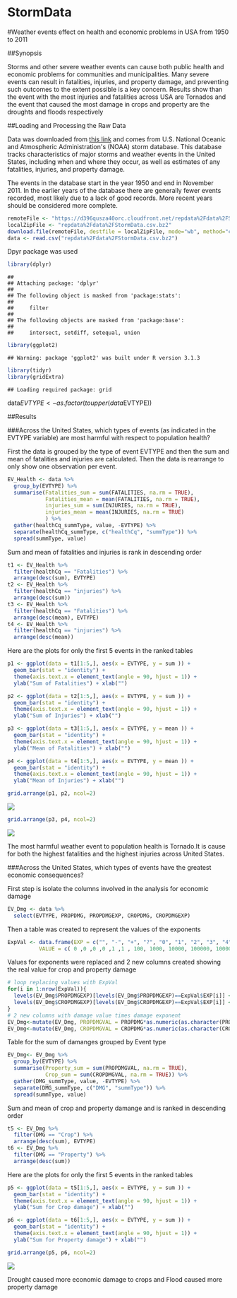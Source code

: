 # StormData
#Weather events effect on health and economic problems in USA from 1950 to 2011

##Synopsis

Storms and other severe weather events can cause both public health and economic problems for communities and municipalities. Many severe events can result in fatalities, injuries, and property damage, and preventing such outcomes to the extent possible is a key concern. Results show than the event with the most injuries and fatalities across USA are Tornados and the event that caused the most damage in crops and property are the droughts and floods respectively


##Loading and Processing the Raw Data

Data was downloaded from [this link](https://d396qusza40orc.cloudfront.net/repdata%2Fdata%2FStormData.csv.bz2) and comes from U.S. National Oceanic and Atmospheric Administration's (NOAA) storm database. This database tracks characteristics of major storms and weather events in the United States, including when and where they occur, as well as estimates of any fatalities, injuries, and property damage.

The events in the database start in the year 1950 and end in November 2011. In the earlier years of the database there are generally fewer events recorded, most likely due to a lack of good records. More recent years should be considered more complete.


```r
remoteFile <- "https://d396qusza40orc.cloudfront.net/repdata%2Fdata%2FStormData.csv.bz2"
localZipFile <- "repdata%2Fdata%2FStormData.csv.bz2"
download.file(remoteFile, destfile = localZipFile, mode="wb", method="curl")
data <- read.csv("repdata%2Fdata%2FStormData.csv.bz2")
```
Dpyr package was used

```r
library(dplyr)
```

```
## 
## Attaching package: 'dplyr'
## 
## The following object is masked from 'package:stats':
## 
##     filter
## 
## The following objects are masked from 'package:base':
## 
##     intersect, setdiff, setequal, union
```

```r
library(ggplot2)
```

```
## Warning: package 'ggplot2' was built under R version 3.1.3
```

```r
library(tidyr)
library(gridExtra)
```

```
## Loading required package: grid
```
data$EVTYPE <- as.factor(toupper(data$EVTYPE))

##Results

###Across the United States, which types of events (as indicated in the EVTYPE variable) are most harmful with respect to population health?

First the data is grouped by the type of event EVTYPE and then the sum and mean of fatalities and injuries are calculated. Then the data is rearrange to only show one observation per event.

```r
EV_Health <- data %>% 
  group_by(EVTYPE) %>%
  summarise(Fatalities_sum = sum(FATALITIES, na.rm = TRUE), 
            Fatalities_mean = mean(FATALITIES, na.rm = TRUE), 
            injuries_sum = sum(INJURIES, na.rm = TRUE), 
            injuries_mean = mean(INJURIES, na.rm = TRUE)
            ) %>%
  gather(healthCq_summType, value, -EVTYPE) %>%
  separate(healthCq_summType, c("healthCq", "summType")) %>%
  spread(summType, value)
```

Sum and mean of fatalities and injuries is rank in descending order


```r
t1 <- EV_Health %>% 
  filter(healthCq == "Fatalities") %>%
  arrange(desc(sum), EVTYPE)
t2 <- EV_Health %>% 
  filter(healthCq == "injuries") %>%
  arrange(desc(sum))
t3 <- EV_Health %>% 
  filter(healthCq == "Fatalities") %>%
  arrange(desc(mean), EVTYPE)
t4 <- EV_Health %>% 
  filter(healthCq == "injuries") %>%
  arrange(desc(mean))
```

Here are the plots for only the first 5 events in the ranked tables

```r
p1 <- ggplot(data = t1[1:5,], aes(x = EVTYPE, y = sum )) + 
  geom_bar(stat = "identity") +
  theme(axis.text.x = element_text(angle = 90, hjust = 1)) +
  ylab("Sum of Fatalities") + xlab("")

p2 <- ggplot(data = t2[1:5,], aes(x = EVTYPE, y = sum )) + 
  geom_bar(stat = "identity") +
  theme(axis.text.x = element_text(angle = 90, hjust = 1)) +
  ylab("Sum of Injuries") + xlab("")

p3 <- ggplot(data = t3[1:5,], aes(x = EVTYPE, y = mean )) + 
  geom_bar(stat = "identity") +
  theme(axis.text.x = element_text(angle = 90, hjust = 1)) +
  ylab("Mean of Fatalities") + xlab("")

p4 <- ggplot(data = t4[1:5,], aes(x = EVTYPE, y = mean )) + 
  geom_bar(stat = "identity") +
  theme(axis.text.x = element_text(angle = 90, hjust = 1)) +
  ylab("Mean of Injuries") + xlab("")

grid.arrange(p1, p2, ncol=2)
```

![](Analysis_files/figure-html/unnamed-chunk-5-1.png) 

```r
grid.arrange(p3, p4, ncol=2)
```

![](Analysis_files/figure-html/unnamed-chunk-6-1.png) 

The most harmful weather event to population health is Tornado.It is cause for both the highest fatalities and the highest injuries across United States.

###Across the United States, which types of events have the greatest economic consequences?

First step is isolate the columns involved in the analysis for economic damage


```r
EV_Dmg <- data %>%
  select(EVTYPE, PROPDMG, PROPDMGEXP, CROPDMG, CROPDMGEXP)
```
Then a table was created to represent the values of the exponents 

```r
ExpVal <- data.frame(EXP = c("", "-", "+", "?", "0", "1", "2", "3", "4", "5", "6", "7", "8", "B", "k", "K", "m", "M", "h", "H"), 
          VALUE = c( 0 ,0 ,0 ,0 ,1 ,1 , 100, 1000, 10000, 100000, 1000000, 10000000, 100000000, 1000000000, 1000, 1000, 1000000, 1000000, 100, 100))
```
Values for exponents were replaced and 2 new columns created showing the real value for crop and property damage

```r
# loop replacing values with ExpVal
for(i in 1:nrow(ExpVal)){
  levels(EV_Dmg$PROPDMGEXP)[levels(EV_Dmg$PROPDMGEXP)==ExpVal$EXP[i]] <- ExpVal$VALUE[i]
  levels(EV_Dmg$CROPDMGEXP)[levels(EV_Dmg$CROPDMGEXP)==ExpVal$EXP[i]] <- ExpVal$VALUE[i]
}
# 2 new columns with damage value times damage exponent
EV_Dmg<-mutate(EV_Dmg, PROPDMGVAL = PROPDMG*as.numeric(as.character(PROPDMGEXP)))
EV_Dmg<-mutate(EV_Dmg, CROPDMGVAL = CROPDMG*as.numeric(as.character(CROPDMGEXP)))
```

Table for the sum of damanges grouped by Event type

```r
EV_Dmg<- EV_Dmg %>%
  group_by(EVTYPE) %>%
  summarise(Property_sum = sum(PROPDMGVAL, na.rm = TRUE),  
            Crop_sum = sum(CROPDMGVAL, na.rm = TRUE)) %>%
  gather(DMG_summType, value, -EVTYPE) %>%
  separate(DMG_summType, c("DMG", "summType")) %>%
  spread(summType, value)
```
Sum and mean of crop and property damange and is ranked in descending order

```r
t5 <- EV_Dmg %>% 
  filter(DMG == "Crop") %>%
  arrange(desc(sum), EVTYPE)
t6 <- EV_Dmg %>% 
  filter(DMG == "Property") %>%
  arrange(desc(sum))
```
Here are the plots for only the first 5 events in the ranked tables

```r
p5 <- ggplot(data = t5[1:5,], aes(x = EVTYPE, y = sum )) + 
  geom_bar(stat = "identity") +
  theme(axis.text.x = element_text(angle = 90, hjust = 1)) +
  ylab("Sum for Crop damage") + xlab("")

p6 <- ggplot(data = t6[1:5,], aes(x = EVTYPE, y = sum )) + 
  geom_bar(stat = "identity") +
  theme(axis.text.x = element_text(angle = 90, hjust = 1)) +
  ylab("Sum for Property damage") + xlab("")

grid.arrange(p5, p6, ncol=2)
```

![](Analysis_files/figure-html/unnamed-chunk-12-1.png) 

Drought caused more economic damage to crops and Flood caused more property damage
